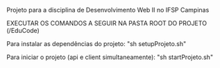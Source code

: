 Projeto para a disciplina de Desenvolvimento Web II no IFSP Campinas

EXECUTAR OS COMANDOS A SEGUIR NA PASTA ROOT DO PROJETO (/EduCode)

Para instalar as dependências do projeto:
"sh setupProjeto.sh"

Para iniciar o projeto (api e client simultaneamente):
"sh startProjeto.sh"
